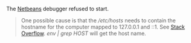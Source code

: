 The [Netbeans](https://netbeans.org/) debugger refused to start.

> One possible cause is that the */etc/hosts* needs to contain the hostname for the computer mapped to
	127.0.0.1 and ::1. See [Stack Overflow](https://stackoverflow.com/questions/33289695/inetaddress-getlocalhost-slow-to-run-30-seconds/33289897). *env | grep HOST* will get the host name.

